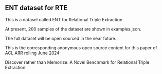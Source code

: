 ## ENT dataset for RTE

This is a dataset called ENT for Relational Triple Extraction.

At present, 200 samples of the dataset are shown in examples.json.

The full dataset will be open sourced in the near future.

This is the corresponding anonymous open source content for this paper of ACL ARR rolling June 2024:

Discover rather than Memorize: A Novel Benchmark for Relational Triple Extraction
